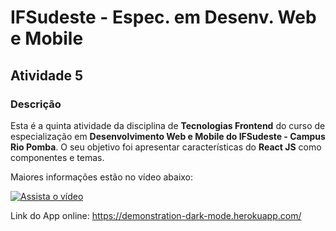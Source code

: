 # IFSudeste - Espec. em Desenv. Web e Mobile
## Atividade 5

### Descrição

Esta é a quinta atividade da disciplina de **Tecnologias Frontend** do curso de especialização em **Desenvolvimento Web e Mobile do IFSudeste - Campus Rio Pomba**. O seu objetivo foi apresentar características do **React JS** como componentes e temas.

Maiores informações estão no vídeo abaixo:

[![Assista o vídeo](http://img.youtube.com/vi/pU1AeEJn2Zc/1.jpg)](http://www.youtube.com/watch?v=pU1AeEJn2Zc "IFSudeste - Espec. Des. Web e Mobile - Tecnologias Frontend - Atv 3")

Link do App online: https://demonstration-dark-mode.herokuapp.com/